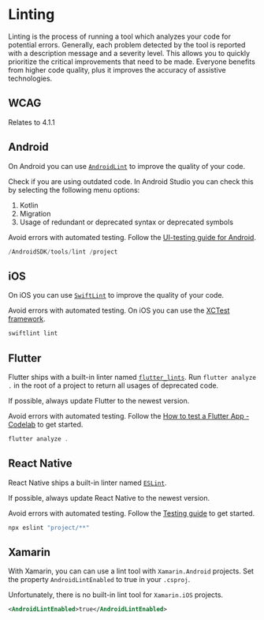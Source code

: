 # Linting

Linting is the process of running a tool which analyzes your code for potential errors. Generally, each problem detected by the tool is reported with a description message and a severity level. This allows you to quickly prioritize the critical improvements that need to be made. Everyone benefits from higher code quality, plus it improves the accuracy of assistive technologies.

## WCAG

Relates to 4.1.1

## Android

On Android you can use [`AndroidLint`](https://developer.android.com/studio/write/lint) to improve the quality of your code.

Check if you are using outdated code. In Android Studio you can check this by selecting the following menu options:

1. Kotlin
2. Migration
3. Usage of redundant or deprecated syntax or deprecated symbols

Avoid errors with automated testing. Follow the [UI-testing guide for Android](https://developer.android.com/training/testing/ui-testing).

```kotlin
/AndroidSDK/tools/lint /project
```

## iOS

On iOS you can use [`SwiftLint`](https://github.com/realm/SwiftLint) to improve the quality of your code.

Avoid errors with automated testing. On iOS you can use the [XCTest framework](https://www.hackingwithswift.com/articles/148/xcode-ui-testing-cheat-sheet).

```swift
swiftlint lint
```

## Flutter

Flutter ships with a built-in linter named [`flutter_lints`](https://docs.flutter.dev/release/breaking-changes/flutter-lints-package). Run `flutter analyze .` in the root of a project to return all usages of deprecated code.

If possible, always update Flutter to the newest version.

Avoid errors with automated testing. Follow the [How to test a Flutter App - Codelab](https://codelabs.developers.google.com/codelabs/flutter-app-testing#0) to get started.

```dart
flutter analyze .
```

## React Native

React Native ships a built-in linter named [`ESLint`](https://eslint.org/).

If possible, always update React Native to the newest version.

Avoid errors with automated testing. Follow the [Testing guide](https://reactnative.dev/docs/testing-overview) to get started.

```jsx
npx eslint "project/**"
```

## Xamarin

With Xamarin, you can can use a lint tool with `Xamarin.Android` projects. Set the property `AndroidLintEnabled` to true in your `.csproj`.

Unfortunately, there is no built-in lint tool for `Xamarin.iOS` projects.

```xml
<AndroidLintEnabled>true</AndroidLintEnabled>
```
